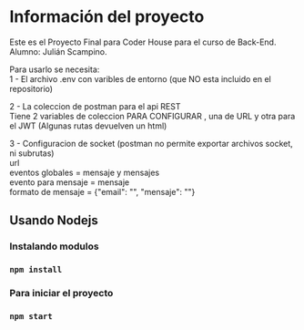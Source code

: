 # Información del proyecto

Este es el Proyecto Final para Coder House para el curso de Back-End. Alumno: Julián Scampino.  

Para usarlo se necesita:  
1 - El archivo .env con varibles de entorno (que NO esta incluido en el repositorio)  

2 - La coleccion de postman para el api REST  
        Tiene 2 variables de coleccion PARA CONFIGURAR , una de URL y otra para el JWT
        (Algunas rutas devuelven un html)  

3 - Configuracion de socket (postman no permite exportar archivos socket, ni subrutas)  
        url  
        eventos globales = mensaje y mensajes  
        evento para mensaje = mensaje  
        formato de mensaje = {"email": "", "mensaje": ""}  

## Usando Nodejs

### Instalando modulos

###  `npm install`

### Para iniciar el proyecto

###  `npm start`











